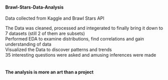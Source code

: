 #### Brawl-Stars-Data-Analysis

Data collected from Kaggle and Brawl Stars API<br>

The Data was cleaned, processed and integerated to finally bring it down to 7 datasets (still 2 of them are subsets)<br>
Performed EDA to examine distributions, find correlations and gain understanding of data<br>
Visualized the Data to discover patterns and trends<br>
35 interesting questions were asked and amusing inferences were made<br><br>
#### The analysis is more an art than a project
